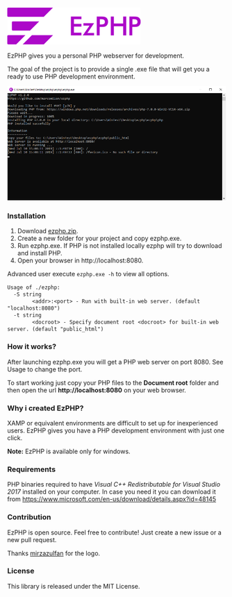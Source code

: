 ![EzPHP](assets/logotype.png "EzPHP")

EzPHP gives you a personal PHP webserver for development. 

The goal of the project is to provide a single .exe file that will get you a ready to use PHP development environment.

![EzPHP](ezphp.png)

### Installation

1. Download [ezphp.zip](https://github.com/marcomilon/ezphp/releases/download/1.2.0/ezphp.zip).
2. Create a new folder for your project and copy ezphp.exe.
3. Run ezphp.exe. If PHP is not installed locally ezphp will try to download and install PHP.
4. Open your browser in http://localhost:8080. 

Advanced user execute `ezphp.exe -h` to view all options.

```
Usage of ./ezphp:
  -S string
        <addr>:<port> - Run with built-in web server. (default "localhost:8080")
  -t string
        <docroot> - Specify document root <docroot> for built-in web server. (default "public_html")
```

### How it works?

After launching ezphp.exe you will get a PHP web server on port 8080. See Usage to change the port. 

To start working just copy your PHP files to the **Document root** folder and then open the url **http://localhost:8080** on your web browser.

### Why i created EzPHP?

XAMP or equivalent environments are difficult to set up for inexperienced users. 
EzPHP gives you have a PHP development environment with just one click.

**Note:** EzPHP is available only for windows.

### Requirements

PHP binaries required to have *Visual C++ Redistributable for Visual Studio 2017* installed on your computer.
In case you need it you can download it from https://www.microsoft.com/en-us/download/details.aspx?id=48145

### Contribution

EzPHP is open source. Feel free to contribute! Just create a new issue or a new pull request.

Thanks [mirzazulfan](https://github.com/mirzazulfan) for the logo.

### License

This library is released under the MIT License.

